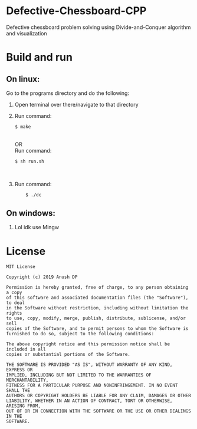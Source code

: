 # Defective-Chessboard-CPP
Defective chessboard problem solving using Divide-and-Conquer algorithm and visualization

# Build and run
## On linux:
Go to the programs directory and do the following:
1. Open terminal over there/navigate to that directory
2. Run command:
   ``` bash
   $ make 
   ```	
   <br>
	OR<br>
   Run command:
   <br>
   
   ``` bash
   $ sh run.sh
   ```
   <br>
3. Run command:<br>

   ``` bash
       $ ./dc
   ```
## On windows:
1. Lol idk use Mingw

# License
```
MIT License

Copyright (c) 2019 Anush DP

Permission is hereby granted, free of charge, to any person obtaining a copy
of this software and associated documentation files (the "Software"), to deal
in the Software without restriction, including without limitation the rights
to use, copy, modify, merge, publish, distribute, sublicense, and/or sell
copies of the Software, and to permit persons to whom the Software is
furnished to do so, subject to the following conditions:

The above copyright notice and this permission notice shall be included in all
copies or substantial portions of the Software.

THE SOFTWARE IS PROVIDED "AS IS", WITHOUT WARRANTY OF ANY KIND, EXPRESS OR
IMPLIED, INCLUDING BUT NOT LIMITED TO THE WARRANTIES OF MERCHANTABILITY,
FITNESS FOR A PARTICULAR PURPOSE AND NONINFRINGEMENT. IN NO EVENT SHALL THE
AUTHORS OR COPYRIGHT HOLDERS BE LIABLE FOR ANY CLAIM, DAMAGES OR OTHER
LIABILITY, WHETHER IN AN ACTION OF CONTRACT, TORT OR OTHERWISE, ARISING FROM,
OUT OF OR IN CONNECTION WITH THE SOFTWARE OR THE USE OR OTHER DEALINGS IN THE
SOFTWARE.
```
